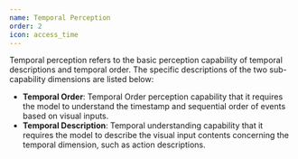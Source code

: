```yaml
---
name: Temporal Perception
order: 2
icon: access_time
---
```


Temporal perception refers to the basic perception capability of temporal descriptions and temporal order. The specific descriptions of the two sub-capability dimensions are listed below:

- **Temporal Order**: Temporal Order perception capability that it requires the model to understand the timestamp and sequential order of events based on visual inputs.
- **Temporal Description**: Temporal understanding capability that it requires the model to describe the visual input contents concerning the temporal dimension, such as action descriptions.
